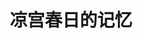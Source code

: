 ---
logo: images/music/凉宫春日的记忆.jpg
title: 凉宫春日的记忆
subTitle: SOS团女子组的合唱歌曲，包含凉宫06ed、广播主题曲以及游戏主题曲，由Lantis于2009年8月5日发售

category: 音乐

hasResource: true
downloadList:
  - intro: flac+jpg
    size: 347.6MB
    link: 
  - intro: 云盘 提取码:fhtg
    size: 347.6MB
    link: https://pan.baidu.com/s/1reG9XW_xrizO5jaJqiaNkw

downloadContent: |
  SOS团女子组的合唱歌曲，包含凉宫06ed、广播主题曲以及游戏主题曲，由Lantis于2009年8月5日发售。<br>
  收录曲：<br>
  1．ハレ晴レユカイ　TVアニメ『涼宮ハルヒの憂鬱』EDテーマ<br>
  作詞：畑 亜貴　作曲：田代智一　編曲：安藤高弘<br>
  2．うぇるかむUNKNOWN　ラジオ『涼宮ハルヒの憂鬱～SOS団ラジオ支部～』EDテーマ<br>
  作詞：畑 亜貴　作曲：鈴木盛広　編曲：近藤昭雄<br>
  3．最強パレパレード　ラジオ『涼宮ハルヒの憂鬱～SOS団ラジオ支部～』OPテーマ<br>
  作詞：畑 亜貴　作曲：田代智一　編曲：安藤高弘<br>
  4．運命的事件の幸福　ラジオ『涼宮ハルヒの憂鬱～SOS団ラジオ支部～』EDテーマ<br>
  作詞：畑 亜貴　作曲：田村信二　編曲：近藤昭雄<br>
  5．世界が夢見るユメノナカ　 PSPゲーム『涼宮ハルヒの約束』グッドEDテーマ<br>
  作詞：畑 亜貴　作曲：田代智一　編曲：安藤高弘<br>
  6．最終未来を見せて！ PSPゲーム『涼宮ハルヒの約束』バッドEDテーマ<br>
  作詞：畑 亜貴　作曲：田代智一　編曲：安藤高弘<br>
  7．BE BE BEAT!!　ニンテンドーWii『涼宮ハルヒの激動』挿入歌<br>
  作詞：畑 亜貴　作曲：田代智一　編曲：近藤昭雄<br>
  8．だって地球が回るから　ニンテンドーDS『涼宮ハルヒの直列』OPテーマ<br>
  作詞：畑 亜貴　作曲・編曲：村井 大<br>
  9．Wonder trip　ニンテンドーDS『涼宮ハルヒの直列』EDテーマ<br>
  作詞：畑 亜貴　作曲：松井望　編曲：安藤高弘<br>
  10．ソノママJET JUMPER　ニンテンドーWii『涼宮ハルヒの並列』EDテーマその1<br>
  作詞：畑 亜貴　作曲：村井大　編曲：安藤高弘<br>
  11．アイム・フリーダム　ニンテンドーWii『涼宮ハルヒの並列』EDテーマその2<br>
  作詞：畑 亜貴　作曲・編曲：虹音<br><br>
  版权属于:VCB-Studio<br>
  文件地址:https://vcb-s.com/archives/11328
---